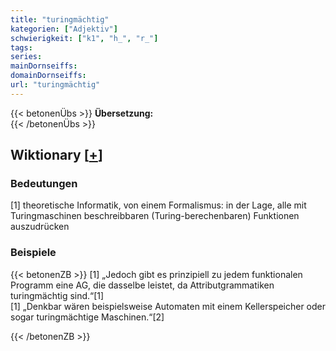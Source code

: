 ```yaml
---
title: "turingmächtig"
kategorien: ["Adjektiv"]
schwierigkeit: ["k1", "h_", "r_"]
tags:
series:
mainDornseiffs:
domainDornseiffs:
url: "turingmächtig"
---
```


{{< betonenÜbs >}}
**Übersetzung:**  
{{< /betonenÜbs >}}

## Wiktionary [[+](https://de.wiktionary.org/wiki/turingmächtig)]

### Bedeutungen
[1] theoretische Informatik, von einem Formalismus: in der Lage, alle mit Turingmaschinen beschreibbaren (Turing-berechenbaren) Funktionen auszudrücken  

### Beispiele
{{< betonenZB >}}
[1] „Jedoch gibt es prinzipiell zu jedem funktionalen Programm eine AG, die dasselbe leistet, da Attributgrammatiken turingmächtig sind.“[1]  
[1] „Denkbar wären beispielsweise Automaten mit einem Kellerspeicher oder sogar turingmächtige Maschinen.“[2]  

{{< /betonenZB >}}

